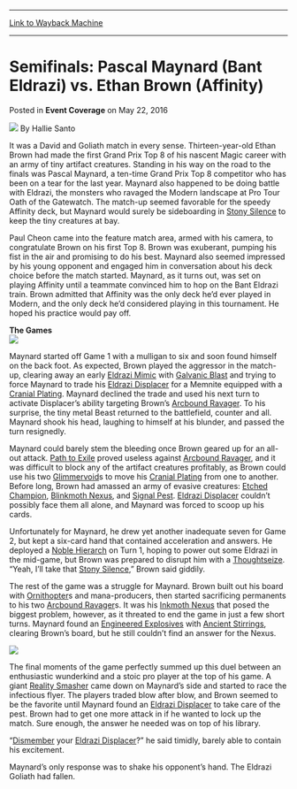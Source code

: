 
---
[Link to Wayback Machine](https://web.archive.org/web/20160526083826/http://magic.wizards.com/en/events/coverage/gpla16/semifinals-pascal-maynard-vs-ethan-brown-2016-05-22)

[_metadata_:author]:- "Hallie Santo"
[_metadata_:description]:- "It was a David and Goliath match in every sense. Thirteen-year-old Ethan Brown had made the first Grand Prix Top 8 of his nascent Magic career with an army of tiny artifact creatures. Standing in his way on the road to the finals was Pascal Maynard, a ten-time Grand Prix Top 8 competitor who has been on a tear for the last year. Maynard also happened to be doing battle with Eldrazi, the monsters who ravaged the Modern landscape at Pro Tour Oath of the Gatewatch."
[_metadata_:generator]:- "Drupal 7 (http://drupal.org)"
[_metadata_:node]:- "1024486"
[_metadata_:publish_date]:- "2016-05-22"
[_metadata_:source]:- "div-main-content"
[_metadata_:title]:- "Semifinals: Pascal Maynard (Bant Eldrazi) vs. Ethan Brown (Affinity)"
[_metadata_:wayback_capture_timestamp]:- "2016-05-26 08:38:26"
[_metadata_:wayback_raw_url]:- "https://web.archive.org/web/20160526083826id_/http://magic.wizards.com/en/events/coverage/gpla16/semifinals-pascal-maynard-vs-ethan-brown-2016-05-22"
[_metadata_:wayback_url]:- "http://magic.wizards.com/en/events/coverage/gpla16/semifinals-pascal-maynard-vs-ethan-brown-2016-05-22"
---


Semifinals: Pascal Maynard (Bant Eldrazi) vs. Ethan Brown (Affinity)
====================================================================



 Posted in **Event Coverage**
 on May 22, 2016 






![](https://media.magic.wizards.com/styles/auth_small/public/images/person/halliesanto_icon.jpg)
By Hallie Santo











It was a David and Goliath match in every sense. Thirteen-year-old Ethan Brown had made the first Grand Prix Top 8 of his nascent Magic career with an army of tiny artifact creatures. Standing in his way on the road to the finals was Pascal Maynard, a ten-time Grand Prix Top 8 competitor who has been on a tear for the last year. Maynard also happened to be doing battle with Eldrazi, the monsters who ravaged the Modern landscape at Pro Tour Oath of the Gatewatch. The match-up seemed favorable for the speedy Affinity deck, but Maynard would surely be sideboarding in [Stony Silence](http://gatherer.wizards.com/Pages/Card/Details.aspx?name=Stony+Silence) to keep the tiny creatures at bay.


Paul Cheon came into the feature match area, armed with his camera, to congratulate Brown on his first Top 8. Brown was exuberant, pumping his fist in the air and promising to do his best. Maynard also seemed impressed by his young opponent and engaged him in conversation about his deck choice before the match started. Maynard, as it turns out, was set on playing Affinity until a teammate convinced him to hop on the Bant Eldrazi train. Brown admitted that Affinity was the only deck he’d ever played in Modern, and the only deck he’d considered playing in this tournament. He hoped his practice would pay off.


**The Games  
![](https://media.wizards.com/2016/events/gpla16/SF---Brown.jpg)**


Maynard started off Game 1 with a mulligan to six and soon found himself on the back foot. As expected, Brown played the aggressor in the match-up, clearing away an early [Eldrazi Mimic](http://gatherer.wizards.com/Pages/Card/Details.aspx?name=Eldrazi+Mimic) with [Galvanic Blast](http://gatherer.wizards.com/Pages/Card/Details.aspx?name=Galvanic+Blast) and trying to force Maynard to trade his [Eldrazi Displacer](http://gatherer.wizards.com/Pages/Card/Details.aspx?name=Eldrazi+Displacer) for a Memnite equipped with a [Cranial Plating](http://gatherer.wizards.com/Pages/Card/Details.aspx?name=Cranial+Plating). Maynard declined the trade and used his next turn to activate Displacer’s ability targeting Brown’s [Arcbound Ravager](http://gatherer.wizards.com/Pages/Card/Details.aspx?name=Arcbound+Ravager). To his surprise, the tiny metal Beast returned to the battlefield, counter and all. Maynard shook his head, laughing to himself at his blunder, and passed the turn resignedly.


Maynard could barely stem the bleeding once Brown geared up for an all-out attack. [Path to Exile](http://gatherer.wizards.com/Pages/Card/Details.aspx?name=Path+to+Exile) proved useless against [Arcbound Ravager](http://gatherer.wizards.com/Pages/Card/Details.aspx?name=Arcbound+Ravager), and it was difficult to block any of the artifact creatures profitably, as Brown could use his two [Glimmervoid](http://gatherer.wizards.com/Pages/Card/Details.aspx?name=Glimmervoid)s to move his [Cranial Plating](http://gatherer.wizards.com/Pages/Card/Details.aspx?name=Cranial+Plating) from one to another. Before long, Brown had amassed an army of evasive creatures: [Etched Champion](http://gatherer.wizards.com/Pages/Card/Details.aspx?name=Etched+Champion), [Blinkmoth Nexus](http://gatherer.wizards.com/Pages/Card/Details.aspx?name=Blinkmoth+Nexus), and [Signal Pest](http://gatherer.wizards.com/Pages/Card/Details.aspx?name=Signal+Pest). [Eldrazi Displacer](http://gatherer.wizards.com/Pages/Card/Details.aspx?name=Eldrazi+Displacer) couldn’t possibly face them all alone, and Maynard was forced to scoop up his cards.


Unfortunately for Maynard, he drew yet another inadequate seven for Game 2, but kept a six-card hand that contained acceleration and answers. He deployed a [Noble Hierarch](http://gatherer.wizards.com/Pages/Card/Details.aspx?name=Noble+Hierarch) on Turn 1, hoping to power out some Eldrazi in the mid-game, but Brown was prepared to disrupt him with a [Thoughtseize](http://gatherer.wizards.com/Pages/Card/Details.aspx?name=Thoughtseize). “Yeah, I’ll take that [Stony Silence](http://gatherer.wizards.com/Pages/Card/Details.aspx?name=Stony+Silence),” Brown said giddily.


The rest of the game was a struggle for Maynard. Brown built out his board with [Ornithopter](http://gatherer.wizards.com/Pages/Card/Details.aspx?name=Ornithopter)s and mana-producers, then started sacrificing permanents to his two [Arcbound Ravager](http://gatherer.wizards.com/Pages/Card/Details.aspx?name=Arcbound+Ravager)s. It was his [Inkmoth Nexus](http://gatherer.wizards.com/Pages/Card/Details.aspx?name=Inkmoth+Nexus) that posed the biggest problem, however, as it threated to end the game in just a few short turns. Maynard found an [Engineered Explosives](http://gatherer.wizards.com/Pages/Card/Details.aspx?name=Engineered+Explosives) with [Ancient Stirrings](http://gatherer.wizards.com/Pages/Card/Details.aspx?name=Ancient+Stirrings), clearing Brown’s board, but he still couldn’t find an answer for the Nexus.


![](https://media.wizards.com/2016/events/gpla16/SF---Maynard.jpg)


The final moments of the game perfectly summed up this duel between an enthusiastic wunderkind and a stoic pro player at the top of his game. A giant [Reality Smasher](http://gatherer.wizards.com/Pages/Card/Details.aspx?name=Reality+Smasher) came down on Maynard’s side and started to race the infectious flyer. The players traded blow after blow, and Brown seemed to be the favorite until Maynard found an [Eldrazi Displacer](http://gatherer.wizards.com/Pages/Card/Details.aspx?name=Eldrazi+Displacer) to take care of the pest. Brown had to get one more attack in if he wanted to lock up the match. Sure enough, the answer he needed was on top of his library.


“[Dismember](http://gatherer.wizards.com/Pages/Card/Details.aspx?name=Dismember) your [Eldrazi Displacer](http://gatherer.wizards.com/Pages/Card/Details.aspx?name=Eldrazi+Displacer)?” he said timidly, barely able to contain his excitement.


Maynard’s only response was to shake his opponent’s hand. The Eldrazi Goliath had fallen.







